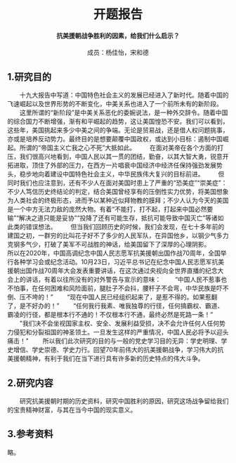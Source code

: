# <center>开题报告</center>
#### <center>抗美援朝战争胜利的因素，给我们什么启示？</center>
<center>成员：杨佳怡，宋和德</center>

## 1.研究目的
&emsp;&emsp;十九大报告中写道：中国特色社会主义的发展已经进入了新时代。随着中国的飞速崛起以及世界形势的不断变化，中美关系也进入了一个前所未有的新阶段。
&emsp;&emsp;这里所谓的“新阶段”是中美关系恶化的委婉说法，是一种外交辞令。随着中国的综合国力不断增强，渐有和平崛起的趋势，这让美国惶恐不安。我们可以看到，这些年，美国挑起来多少中美之间的争端。无论是贸易战，还是借人权问题挑事，亦或是培养反动势力。最终目的是想要颠覆中国政权，或达到小目标：遏制中国崛起。所谓的“帝国主义亡我之心不死”大抵如此。
&emsp;&emsp;在面对美帝在各个方面的打压，我们很高兴地看到，中国人民以其一贯的团结，勤奋，以其大智大勇，锐意开拓进取，顶住了外部的压力，在西方一片唱衰中国经济中经济任保持强劲发展势头，稳步地向着建设中国特色社会主义，中华民族伟大复兴的目标前进。
&emsp;&emsp;但同时我们也应注意到，还有不少人在面对美国时患上了严重的“恐美症”“崇美症”：不少人笃信历史终结论的判定，结合美国曾经享有的压倒性实力优势，将美国想象为人类社会的终极形态，进而予以某种近似拜物教的膜拜；不少人认为今天的美国是一个中方无法力敌的庞然大物。有着“不能打，打不起，打起来中国必然要输”“解决之道只能是妥协”“投降了还有可能生存，抵抗可能导致中国灭亡”等诸如此类的错误想法。
&emsp;&emsp;但当我们回顾历史的时候，我们会发现，在七十多年前的建国之初，一群穷的比叫花子好不了多少的人民军队，在异国他乡，以钢少气多力克钢多气少，打破了美军不可战胜的神话，给美国留下了深厚的心理阴影。
&emsp;&emsp;所以在2020年，中国高调纪念中国人民志愿军抗美援朝出国作战70周年，全国举行各种学习会或纪念活动。10月23日，习近平总书记在纪念中国人民志愿军抗美援朝出国作战70周年大会发表重要讲话，在这次通过央视向全世界直播的纪念大会上的讲话，有着以往所没有的对外警告与宣示的意味：
&emsp;&emsp;“中国人民不惹事也不怕事，在任何困难和风险面前，腿肚子不会抖，腰杆子不会弯，中华民族是吓不倒、压不垮的！”
&emsp;&emsp;“现在中国人民已经组织起来了，是惹不得的。如果惹翻了，是不好办的！”
&emsp;&emsp;“任何我行我素、唯我独尊的行径，任何搞霸权、霸道、霸凌的行径，都是根本行不通的！不仅根本行不通，最终必然是死路一条！”
&emsp;&emsp;"我们决不会坐视国家主权、安全、发展利益受损，决不会允许任何人任何势力侵犯和分裂祖国的神圣领土。一旦发生这样的严重情况，中国人民必将予以迎头痛击！"
&emsp;&emsp;所以我们此次研究的目的与一般的党史学习目的无异：学史明理、学史增信、学史崇德、学史力行。回望70年前伟大的抗美援朝战争，学习伟大的抗美援朝精神，有利于我们在当下进行具有许多新的历史特点的伟大斗争。
## 2.研究内容
&emsp;&emsp;研究抗美援朝时期的历史资料，研究中国胜利的原因，研究这场战争留给我们的宝贵精神财富，与其在当今中国的现实意义。
## 3.参考资料
略。